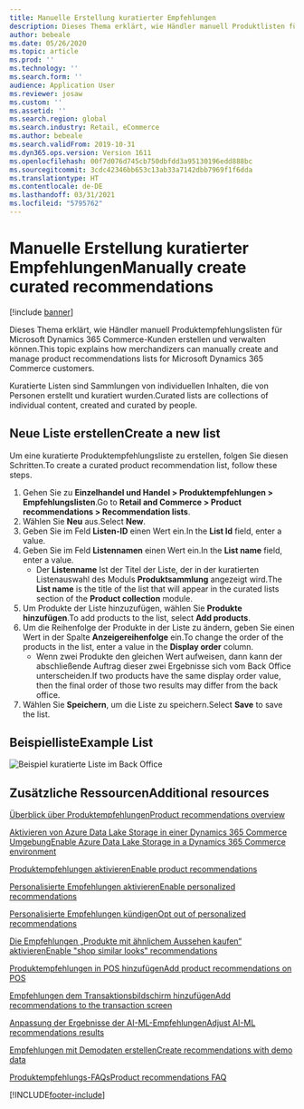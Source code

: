 ```yaml
---
title: Manuelle Erstellung kuratierter Empfehlungen
description: Dieses Thema erklärt, wie Händler manuell Produktlisten für Microsoft Dynamics 365 Commerce-Kunden erstellen und verwalten können.
author: bebeale
ms.date: 05/26/2020
ms.topic: article
ms.prod: ''
ms.technology: ''
ms.search.form: ''
audience: Application User
ms.reviewer: josaw
ms.custom: ''
ms.assetid: ''
ms.search.region: global
ms.search.industry: Retail, eCommerce
ms.author: bebeale
ms.search.validFrom: 2019-10-31
ms.dyn365.ops.version: Version 1611
ms.openlocfilehash: 00f7d076d745cb750dbfdd3a95130196edd888bc
ms.sourcegitcommit: 3cdc42346bb653c13ab33a7142dbb7969f1f6dda
ms.translationtype: HT
ms.contentlocale: de-DE
ms.lasthandoff: 03/31/2021
ms.locfileid: "5795762"
---
```

# <a name="manually-create-curated-recommendations"></a><span data-ttu-id="ee930-103">Manuelle Erstellung kuratierter Empfehlungen</span><span class="sxs-lookup"><span data-stu-id="ee930-103">Manually create curated recommendations</span></span>

[!include [banner](includes/banner.md)]

<span data-ttu-id="ee930-104">Dieses Thema erklärt, wie Händler manuell Produktempfehlungslisten für Microsoft Dynamics 365 Commerce-Kunden erstellen und verwalten können.</span><span class="sxs-lookup"><span data-stu-id="ee930-104">This topic explains how merchandizers can manually create and manage product recommendations lists for Microsoft Dynamics 365 Commerce customers.</span></span>

<span data-ttu-id="ee930-105">Kuratierte Listen sind Sammlungen von individuellen Inhalten, die von Personen erstellt und kuratiert wurden.</span><span class="sxs-lookup"><span data-stu-id="ee930-105">Curated lists are collections of individual content, created and curated by people.</span></span>  

## <a name="create-a-new-list"></a><span data-ttu-id="ee930-106">Neue Liste erstellen</span><span class="sxs-lookup"><span data-stu-id="ee930-106">Create a new list</span></span>

<span data-ttu-id="ee930-107">Um eine kuratierte Produktempfehlungsliste zu erstellen, folgen Sie diesen Schritten.</span><span class="sxs-lookup"><span data-stu-id="ee930-107">To create a curated product recommendation list, follow these steps.</span></span>

1. <span data-ttu-id="ee930-108">Gehen Sie zu **Einzelhandel und Handel &gt; Produktempfehlungen &gt; Empfehlungslisten**.</span><span class="sxs-lookup"><span data-stu-id="ee930-108">Go to **Retail and Commerce &gt; Product recommendations &gt; Recommendation lists**.</span></span>
1. <span data-ttu-id="ee930-109">Wählen Sie **Neu** aus.</span><span class="sxs-lookup"><span data-stu-id="ee930-109">Select **New**.</span></span>
1. <span data-ttu-id="ee930-110">Geben Sie im Feld **Listen-ID** einen Wert ein.</span><span class="sxs-lookup"><span data-stu-id="ee930-110">In the **List Id** field, enter a value.</span></span>
1. <span data-ttu-id="ee930-111">Geben Sie im Feld **Listennamen** einen Wert ein.</span><span class="sxs-lookup"><span data-stu-id="ee930-111">In the **List name** field, enter a value.</span></span>
    - <span data-ttu-id="ee930-112">Der **Listenname** Ist der Titel der Liste, der in der kuratierten Listenauswahl des Moduls **Produktsammlung** angezeigt wird.</span><span class="sxs-lookup"><span data-stu-id="ee930-112">The **List name** is the title of the list that will appear in the curated lists section of the **Product collection** module.</span></span>
1. <span data-ttu-id="ee930-113">Um Produkte der Liste hinzuzufügen, wählen Sie **Produkte hinzufügen**.</span><span class="sxs-lookup"><span data-stu-id="ee930-113">To add products to the list, select **Add products**.</span></span>
1. <span data-ttu-id="ee930-114">Um die Reihenfolge der Produkte in der Liste zu ändern, geben Sie einen Wert in der Spalte **Anzeigereihenfolge** ein.</span><span class="sxs-lookup"><span data-stu-id="ee930-114">To change the order of the products in the list, enter a value in the **Display order** column.</span></span>
    - <span data-ttu-id="ee930-115">Wenn zwei Produkte den gleichen Wert aufweisen, dann kann der abschließende Auftrag dieser zwei Ergebnisse sich vom Back Office unterscheiden.</span><span class="sxs-lookup"><span data-stu-id="ee930-115">If two products have the same display order value, then the final order of those two results may differ from the back office.</span></span>
1. <span data-ttu-id="ee930-116">Wählen Sie **Speichern**, um die Liste zu speichern.</span><span class="sxs-lookup"><span data-stu-id="ee930-116">Select **Save** to save the list.</span></span>

## <a name="example-list"></a><span data-ttu-id="ee930-117">Beispielliste</span><span class="sxs-lookup"><span data-stu-id="ee930-117">Example List</span></span>

![Beispiel kuratierte Liste im Back Office](./media/examplecuratedrecolist.png)

## <a name="additional-resources"></a><span data-ttu-id="ee930-119">Zusätzliche Ressourcen</span><span class="sxs-lookup"><span data-stu-id="ee930-119">Additional resources</span></span>

[<span data-ttu-id="ee930-120">Überblick über Produktempfehlungen</span><span class="sxs-lookup"><span data-stu-id="ee930-120">Product recommendations overview</span></span>](product-recommendations.md)

[<span data-ttu-id="ee930-121">Aktivieren von Azure Data Lake Storage in einer Dynamics 365 Commerce Umgebung</span><span class="sxs-lookup"><span data-stu-id="ee930-121">Enable Azure Data Lake Storage in a Dynamics 365 Commerce environment</span></span>](enable-adls-environment.md)

[<span data-ttu-id="ee930-122">Produktempfehlungen aktivieren</span><span class="sxs-lookup"><span data-stu-id="ee930-122">Enable product recommendations</span></span>](enable-product-recommendations.md)

[<span data-ttu-id="ee930-123">Personalisierte Empfehlungen aktivieren</span><span class="sxs-lookup"><span data-stu-id="ee930-123">Enable personalized recommendations</span></span>](personalized-recommendations.md)

[<span data-ttu-id="ee930-124">Personalisierte Empfehlungen kündigen</span><span class="sxs-lookup"><span data-stu-id="ee930-124">Opt out of personalized recommendations</span></span>](personalization-gdpr.md)

[<span data-ttu-id="ee930-125">Die Empfehlungen „Produkte mit ähnlichem Aussehen kaufen“ aktivieren</span><span class="sxs-lookup"><span data-stu-id="ee930-125">Enable "shop similar looks" recommendations</span></span>](shop-similar-looks.md)

[<span data-ttu-id="ee930-126">Produktempfehlungen in POS hinzufügen</span><span class="sxs-lookup"><span data-stu-id="ee930-126">Add product recommendations on POS</span></span>](product.md)

[<span data-ttu-id="ee930-127">Empfehlungen dem Transaktionsbildschirm hinzufügen</span><span class="sxs-lookup"><span data-stu-id="ee930-127">Add recommendations to the transaction screen</span></span>](add-recommendations-control-pos-screen.md)

[<span data-ttu-id="ee930-128">Anpassung der Ergebnisse der AI-ML-Empfehlungen</span><span class="sxs-lookup"><span data-stu-id="ee930-128">Adjust AI-ML recommendations results</span></span>](modify-product-recommendation-results.md)

[<span data-ttu-id="ee930-129">Empfehlungen mit Demodaten erstellen</span><span class="sxs-lookup"><span data-stu-id="ee930-129">Create recommendations with demo data</span></span>](product-recommendations-demo-data.md)

[<span data-ttu-id="ee930-130">Produktempfehlungs-FAQs</span><span class="sxs-lookup"><span data-stu-id="ee930-130">Product recommendations FAQ</span></span>](faq-recommendations.md)


[!INCLUDE[footer-include](../includes/footer-banner.md)]